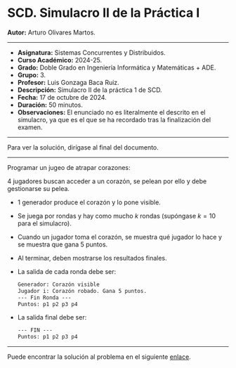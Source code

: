 # SCD. Simulacro II de la Práctica I

**Autor:** Arturo Olivares Martos.
***

- **Asignatura:** Sistemas Concurrentes y Distribuidos.
- **Curso Académico:** 2024-25.
- **Grado:** Doble Grado en Ingeniería Informática y Matemáticas + ADE.
- **Grupo:** 3.
- **Profesor:** Luis Gonzaga Baca Ruiz.
- **Descripción:** Simulacro II de la práctica 1 de SCD.
- **Fecha:** 17 de octubre de 2024.
- **Duración:** 50 minutos.
- **Observaciones:** El enunciado no es literalmente el descrito en el simulacro, ya que es el que se ha recordado tras la finalización del examen.

***
Para ver la solución, dirígase al final del documento.

***
Programar un jugeo de atrapar corazones:
 
4 jugadores buscan acceder a un corazón, se pelean por ello y debe gestionarse su pelea.
- 1 generador produce el corazón y lo pone visible.
- Se juega por rondas y hay como mucho $k$ rondas (supóngase $k=10$ para el simulacro).
- Cuando un jugador toma el corazón, se muestra qué jugador lo hace y se muestra que gana 5 puntos.
- Al terminar, deben mostrarse los resultados finales.

- La salida de cada ronda debe ser:
    ```txt
    Generador: Corazón visible
    Jugador i: Corazón robado. Gana 5 puntos.
    --- Fin Ronda ---
    Puntos: p1 p2 p3 p4
    ```

- La salida final debe ser:
    ```txt
    --- FIN ---
    Puntos: p1 p2 p3 p4
    ```
***
  
Puede encontrar la solución al problema en el siguiente [enlace](https://github.com/LosDelDGIIM/LosDelDGIIM.github.io/blob/main/subjects/SCD/Prácticas/Práctica1/Exámenes/atrapa_corazones.cpp).
